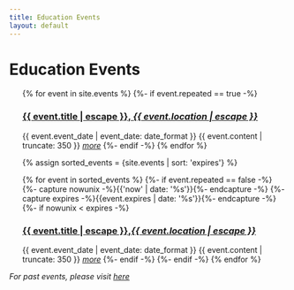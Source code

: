 ```yaml
---
title: Education Events
layout: default
---
```


<div class="home">
  <h1 class="page-heading">Education Events</h1>

  <ul class="post-list">
  {% for event in site.events %}
    {%- if event.repeated == true -%}
    <h3>
    <a class="post-link" href="{{ event.url | relative_url }}">{{ event.title | escape }}, <em>{{ event.location | escape }}</em></a>
    </h3>
    <span class="post-meta">{{ event.event_date | event_date: date_format }}</span>
    {{ event.content | truncate: 350 }}
    <a href="{{ event.url | relative_url }}"><em>more</em></a>
    {%- endif -%}
  {% endfor %}

  {% assign sorted_events = {site.events | sort: 'expires'} %}

  {% for event in sorted_events %}
    {%- if event.repeated == false -%}
      {%- capture nowunix -%}{{'now' | date: '%s'}}{%- endcapture -%}
      {%- capture expires -%}{{event.expires | date: '%s'}}{%- endcapture -%}
      {%- if nowunix < expires -%}
        <h3>
        <a class="post-link" href="{{ site.url }}{{ event.url }}">{{ event.title | escape }},<em>{{ event.location | escape }}</em></a>
        </h3>
        <span class="post-meta">{{ event.event_date | event_date: date_format }}</span>
        {{ event.content | truncate: 350 }}
        <a href="{{ site.url }}{{ event.url }}"><em>more</em></a>
      {%- endif -%}
    {%- endif -%}
  {% endfor %}
  </ul>
<em>For past events, please visit <a href="{{site.baseurl}}/events-archive">here</a></em>
</div>
